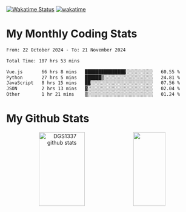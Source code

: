 [![Wakatime Status](https://github.com/noopurphalak/noopurphalak/workflows/wakatime-status-update/badge.svg)](https://github.com/noopurphalak/noopurphalak/actions/workflows/main.yml)
[![wakatime](https://wakatime.com/badge/user/80ace140-ef40-4fdd-b8ed-f3be3d2e1aea.svg)](https://wakatime.com/@80ace140-ef40-4fdd-b8ed-f3be3d2e1aea)

# My Monthly Coding Stats

<!--START_SECTION:waka-->

```txt
From: 22 October 2024 - To: 21 November 2024

Total Time: 107 hrs 53 mins

Vue.js       66 hrs 8 mins   ███████████████░░░░░░░░░░   60.55 %
Python       27 hrs 5 mins   ██████▒░░░░░░░░░░░░░░░░░░   24.81 %
JavaScript   8 hrs 15 mins   ██░░░░░░░░░░░░░░░░░░░░░░░   07.56 %
JSON         2 hrs 13 mins   ▓░░░░░░░░░░░░░░░░░░░░░░░░   02.04 %
Other        1 hr 21 mins    ▒░░░░░░░░░░░░░░░░░░░░░░░░   01.24 %
```

<!--END_SECTION:waka-->

# My Github Stats
<div style="text-align: center;">
  <img width="49%" height="195px" src="https://github-readme-stats-sigma-five.vercel.app/api?username=noopurphalak&show_icons=true&count_private=true&hide_border=true&title_color=ecf2f8&icon_color=0d1117&text_color=FFFFFF&bg_color=0d1117" alt="DGS1337 github stats" />
  <img width="41%" height="195px" src="https://github-readme-stats-sigma-five.vercel.app/api/top-langs/?username=noopurphalak&layout=compact&hide_border=true&title_color=ecf2f8&text_color=FFFFFF&bg_color=0d1117" />
</div>
